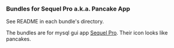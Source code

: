 ### Bundles for Sequel Pro a.k.a. Pancake App

See README in each bundle's directory.

The bundles are for mysql gui app [Sequel Pro](http://www.sequelpro.com/). Their icon looks like pancakes. 
